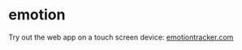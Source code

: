 emotion
========
Try out the web app on a touch screen device: [emotiontracker.com](http://emotiontracker.com)
